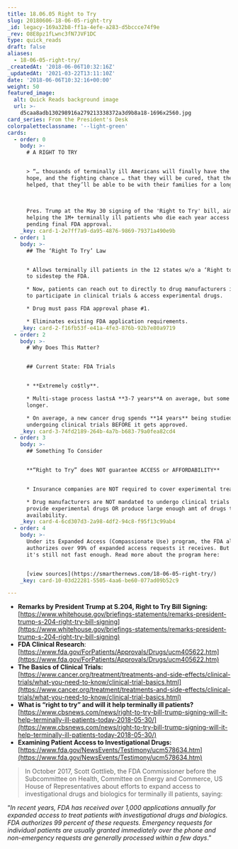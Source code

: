 ```yaml
---
title: 18.06.05 Right to Try
slug: 20180606-18-06-05-right-try
_id: legacy-169a32b8-ff1a-4efe-a283-d5bccce74f9e
_rev: O8E8pz1fLwnc3fN7JVF1DC
type: quick_reads
draft: false
aliases:
  - 18-06-05-right-try/
_createdAt: '2018-06-06T10:32:16Z'
_updatedAt: '2021-03-22T13:11:10Z'
date: '2018-06-06T10:32:16+00:00'
weight: 50
featured_image:
  alt: Quick Reads background image
  url: >-
    d5caa8adb130298916a279213338372a3d9b8a18-1696x2560.jpg
card_series: From the President's Desk
colorpaletteclassname: '--light-green'
cards:
  - order: 0
    body: >-
      # A RIGHT TO TRY


      > “… thousands of terminally ill Americans will finally have the help, the
      hope, and the fighting chance … that they will be cured, that they will be
      helped, that they’ll be able to be with their families for a long time.”  
        
        
        
      Pres. Trump at the May 30 signing of the 'Right to Try' bill, aimed at
      helping the 1M+ terminally ill patients who die each year access drugs
      pending final FDA approval.
    _key: card-1-2e7ff7a9-da95-4876-9869-79371a490e9b
  - order: 1
    body: >-
      ## The ‘Right To Try’ Law


      * Allows terminally ill patients in the 12 states w/o a ‘Right to Try law’
      to sidestep the FDA.

      * Now, patients can reach out to directly to drug manufacturers in order
      to participate in clinical trials & access experimental drugs.

      * Drug must pass FDA approval phase #1.

      * Eliminates existing FDA application requirements.
    _key: card-2-f16fb53f-e41a-4fe3-876b-92b7e80a9719
  - order: 2
    body: >-
      # Why Does This Matter?


      ## Current State: FDA Trials


      * **Extremely co$tly**.

      * Multi-stage process lastsA **3-7 years**A on average, but some take even
      longer.

      * On average, a new cancer drug spends **14 years** being studied and
      undergoing clinical trials BEFORE it gets approved.
    _key: card-3-74fd2189-264b-4a7b-b683-79a0fea82cd4
  - order: 3
    body: >-
      ## Something To Consider


      **“Right to Try” does NOT guarantee ACCESS or AFFORDABILITY**


      * Insurance companies are NOT required to cover experimental treatments.

      * Drug manufacturers are NOT mandated to undergo clinical trials OR
      provide experimental drugs OR produce large enough amt of drugs to ensure
      availability.
    _key: card-4-6cd307d3-2a98-4df2-94c8-f95f13c99ab4
  - order: 4
    body: >-
      Under its Expanded Access (Compassionate Use) program, the FDA already
      authorizes over 99% of expanded access requests it receives. But for some,
      it's still not fast enough. Read more about the program here:


      [view sources](https://smarthernews.com/18-06-05-right-try/)
    _key: card-10-03d22281-5505-4aa6-be60-077ad09b52c9

---
```

* **Remarks by President Trump at S.204, Right to Try Bill Signing:** [https://www.whitehouse.gov/briefings-statements/remarks-president-trump-s-204-right-try-bill-signing](https://www.whitehouse.gov/briefings-statements/remarks-president-trump-s-204-right-try-bill-signing)
* **FDA Clinical Research**: [https://www.fda.gov/ForPatients/Approvals/Drugs/ucm405622.htm](https://www.fda.gov/ForPatients/Approvals/Drugs/ucm405622.htm)
* **The Basics of Clinical Trials:** [https://www.cancer.org/treatment/treatments-and-side-effects/clinical-trials/what-you-need-to-know/clinical-trial-basics.html](https://www.cancer.org/treatment/treatments-and-side-effects/clinical-trials/what-you-need-to-know/clinical-trial-basics.html)
* **What is “right to try” and will it help terminally ill patients?** [https://www.cbsnews.com/news/right-to-try-bill-trump-signing-will-it-help-terminally-ill-patients-today-2018-05-30/](https://www.cbsnews.com/news/right-to-try-bill-trump-signing-will-it-help-terminally-ill-patients-today-2018-05-30/)
* **Examining Patient Access to Investigational Drugs:** [https://www.fda.gov/NewsEvents/Testimony/ucm578634.htm](https://www.fda.gov/NewsEvents/Testimony/ucm578634.htm)

> In October 2017, Scott Gottlieb, the FDA Commissioner before the Subcommittee on Health, Committee on Energy and Commerce, US House of Representatives about efforts to expand access to investigational drugs and biologics for terminally ill patients, saying:  
  
  
  
“_In recent years, FDA has received over 1,000 applications annually for expanded access to treat patients with investigational drugs and biologics. FDA authorizes 99 percent of these requests. Emergency requests for individual patients are usually granted immediately over the phone and non-emergency requests are generally processed within a few days_.”